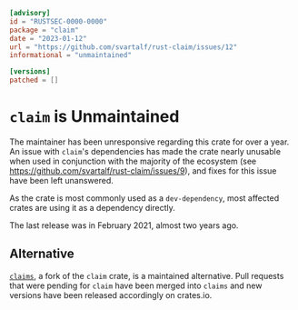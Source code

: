 ```toml
[advisory]
id = "RUSTSEC-0000-0000"
package = "claim"
date = "2023-01-12"
url = "https://github.com/svartalf/rust-claim/issues/12"
informational = "unmaintained"

[versions]
patched = []
```

# `claim` is Unmaintained

The maintainer has been unresponsive regarding this crate for over a year. An issue with `claim`'s dependencies has made the crate nearly unusable when used in conjunction with the majority of the ecosystem (see https://github.com/svartalf/rust-claim/issues/9), and fixes for this issue have been left unanswered.

As the crate is most commonly used as a `dev-dependency`, most affected crates are using it as a dependency directly.

The last release was in February 2021, almost two years ago.

## Alternative

[`claims`](https://crates.io/crates/claims), a fork of the `claim` crate, is a maintained alternative. Pull requests that were pending for `claim` have been merged into `claims` and new versions have been released accordingly on crates.io.
